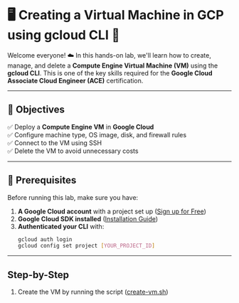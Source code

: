 # 🖥️ Creating a Virtual Machine in GCP using gcloud CLI 🚀  

Welcome everyone! ☁️ In this hands-on lab, we'll learn how to create, manage, and delete a **Compute Engine Virtual Machine (VM)** using the **gcloud CLI**. This is one of the key skills required for the **Google Cloud Associate Cloud Engineer (ACE)** certification.  

---

## 🎯 Objectives
✅ Deploy a **Compute Engine VM** in **Google Cloud**  
✅ Configure machine type, OS image, disk, and firewall rules  
✅ Connect to the VM using SSH  
✅ Delete the VM to avoid unnecessary costs  

---

## 🔧 Prerequisites  
Before running this lab, make sure you have:  

1. **A Google Cloud account** with a project set up ([Sign up for Free](https://cloud.google.com/free))  
2. **Google Cloud SDK installed** ([Installation Guide](https://cloud.google.com/sdk/docs/install))  
3. **Authenticated your CLI** with:  
   ```sh
   gcloud auth login
   gcloud config set project [YOUR_PROJECT_ID]
   
---

## Step-by-Step
1. Create the VM by running the script ([create-vm.sh](https://github.com/ingalr/gcp-ace-prep/blob/main/HOLs/create-vm-gcloud/create-vm.sh))
